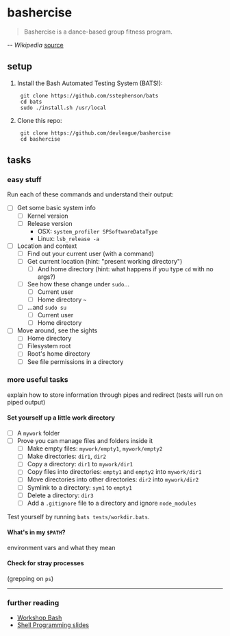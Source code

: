 # bashercise

> Bashercise is a dance-based group fitness program.

-- *Wikipedia* [source](https://en.wikipedia.org/wiki/Jazzercise)

## setup

1. Install the Bash Automated Testing System (BATS!):

		git clone https://github.com/sstephenson/bats
		cd bats
		sudo ./install.sh /usr/local
		
2. Clone this repo:

		git clone https://github.com/devleague/bashercise
		cd bashercise

## tasks

### easy stuff

Run each of these commands and understand their output:

- [ ] Get some basic system info
  - [ ] Kernel version
  - [ ] Release version
	  - OSX: `system_profiler SPSoftwareDataType`
	  - Linux: `lsb_release -a`
- [ ] Location and context
  - [ ] Find out your current user (with a command)
  - [ ] Get current location (hint: "present working directory")
	- [ ] And home directory (hint: what happens if you type `cd` with no args?)
  - [ ] See how these change under `sudo`...
      - [ ] Current user
      - [ ] Home directory `~`
  - [ ] ...and `sudo su`
      - [ ] Current user
      - [ ] Home directory
- [ ] Move around, see the sights
  - [ ] Home directory
  - [ ] Filesystem root
  - [ ] Root's home directory
  - [ ] See file permissions in a directory

### more useful tasks

explain how to store information through pipes and redirect (tests will run on
piped output)

#### Set yourself up a little work directory

- [ ] A `mywork` folder
- [ ] Prove you can manage files and folders inside it
  - [ ] Make empty files: `mywork/empty1`, `mywork/empty2`
  - [ ] Make directories: `dir1`, `dir2`
  - [ ] Copy a directory: `dir1` to `mywork/dir1`
  - [ ] Copy files into directories: `empty1` and `empty2` into `mywork/dir1`
  - [ ] Move directories into other directories: `dir2` into `mywork/dir2`
  - [ ] Symlink to a directory: `sym1` to `empty1`
  - [ ] Delete a directory: `dir3`
  - [ ] Add a `.gitignore` file to a directory and ignore `node_modules`

Test yourself by running `bats tests/workdir.bats`.

#### What's in my `$PATH`?

environment vars and what they mean

#### Check for stray processes

(grepping on `ps`)

------

### further reading

- [Workshop Bash](http://workshop-bash.com/)
- [Shell Programming slides](http://www.udel.edu/it/learnit/course/class_materials/Unix_Workshop_Series/Shell-Programming-UNIX.pdf)
